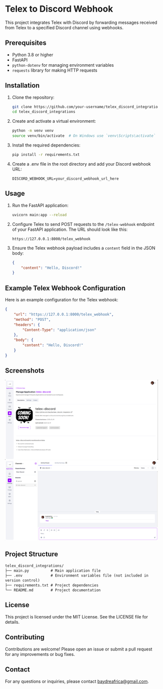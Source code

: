 # Telex to Discord Webhook

This project integrates Telex with Discord by forwarding messages received from Telex to a specified Discord channel using webhooks.

## Prerequisites

- Python 3.8 or higher
- FastAPI
- `python-dotenv` for managing environment variables
- `requests` library for making HTTP requests

## Installation

1. Clone the repository:
   ```bash
   git clone https://github.com/your-username/telex_discord_integrations.git
   cd telex_discord_integrations
   ```

2. Create and activate a virtual environment:
   ```bash
   python -m venv venv
   source venv/bin/activate  # On Windows use `venv\Scripts\activate`
   ```

3. Install the required dependencies:
   ```bash
   pip install -r requirements.txt
   ```

4. Create a .env file in the root directory and add your Discord webhook URL:
   ```plaintext
   DISCORD_WEBHOOK_URL=your_discord_webhook_url_here
   ```

## Usage

1. Run the FastAPI application:
   ```bash
   uvicorn main:app --reload
   ```

2. Configure Telex to send POST requests to the `/telex-webhook` endpoint of your FastAPI application. The URL should look like this:
   ```
   https://127.0.0.1:8000/telex_webhook
   ```

3. Ensure the Telex webhook payload includes a `content` field in the JSON body:
   ```json
   {
       "content": "Hello, Discord!"
   }
   ```

## Example Telex Webhook Configuration

Here is an example configuration for the Telex webhook:
```json
{
    "url": "https://127.0.0.1:8000/telex_webhook",
    "method": "POST",
    "headers": {
        "Content-Type": "application/json"
    },
    "body": {
        "content": "Hello, Discord!"
    }
}
```
## Screenshots

![image_1](./img/Screenshot_from_2025-02-20%20_11-10-53.png)
![image_2](./img/Screenshot_from_2025-02-20_11-13-05.png)

## Project Structure

    telex_discord_integrations/
    ├── main.py          # Main application file
    ├── .env             # Environment variables file (not included in version control)
    ├── requirements.txt # Project dependencies
    └── README.md        # Project documentation

## License

This project is licensed under the MIT License. See the LICENSE file for details.

## Contributing

Contributions are welcome! Please open an issue or submit a pull request for any improvements or bug fixes.

## Contact

For any questions or inquiries, please contact [baydreafrica@gmail.com](mailto:baydreafrica@gmail.com).